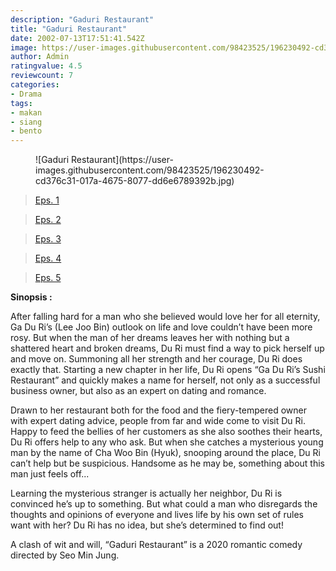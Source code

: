 ```yaml
---
description: "Gaduri Restaurant"
title: "Gaduri Restaurant"
date: 2002-07-13T17:51:41.542Z
image: https://user-images.githubusercontent.com/98423525/196230492-cd376c31-017a-4675-8077-dd6e6789392b.jpg
author: Admin
ratingvalue: 4.5
reviewcount: 7
categories:
- Drama
tags:
- makan
- siang
- bento
---
```


<figure>
![Gaduri Restaurant](https://user-images.githubusercontent.com/98423525/196230492-cd376c31-017a-4675-8077-dd6e6789392b.jpg)
</figure>

> [Eps. 1](/video/gaduri-restaurant-eps-1)

> [Eps. 2](/video/gaduri-restaurant-eps-1)

> [Eps. 3](video/gaduri-restaurant-eps-1)

> [Eps. 4](/video/gaduri-restaurant-eps-1)

> [Eps. 5](/video/gaduri-restaurant-eps-1)

**Sinopsis :**

After falling hard for a man who she believed would love her for all eternity, Ga Du Ri’s (Lee Joo Bin) outlook on life and love couldn’t have been more rosy. But when the man of her dreams leaves her with nothing but a shattered heart and broken dreams, Du Ri must find a way to pick herself up and move on. Summoning all her strength and her courage, Du Ri does exactly that. Starting a new chapter in her life, Du Ri opens “Ga Du Ri’s Sushi Restaurant” and quickly makes a name for herself, not only as a successful business owner, but also as an expert on dating and romance.

Drawn to her restaurant both for the food and the fiery-tempered owner with expert dating advice, people from far and wide come to visit Du Ri. Happy to feed the bellies of her customers as she also soothes their hearts, Du Ri offers help to any who ask. But when she catches a mysterious young man by the name of Cha Woo Bin (Hyuk), snooping around the place, Du Ri can’t help but be suspicious. Handsome as he may be, something about this man just feels off...

Learning the mysterious stranger is actually her neighbor, Du Ri is convinced he’s up to something. But what could a man who disregards the thoughts and opinions of everyone and lives life by his own set of rules want with her? Du Ri has no idea, but she’s determined to find out!

A clash of wit and will, “Gaduri Restaurant” is a 2020 romantic comedy directed by Seo Min Jung.